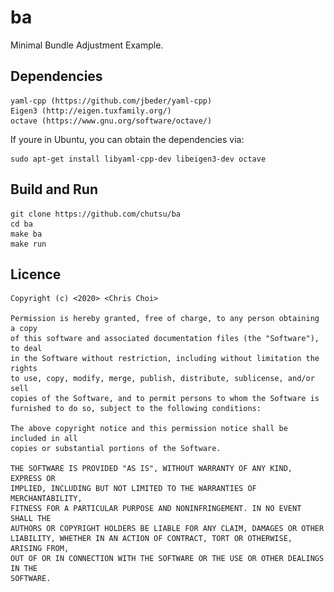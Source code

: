 # ba

Minimal Bundle Adjustment Example.

<p align="center>
<img src="imgs/ba_before.png" alt="Before BA" width="40%" />
</p>
                                      
<p align="center>
<img src="imgs/ba_after.png" alt="After BA" width="40%" />
</p>                                      


## Dependencies

    yaml-cpp (https://github.com/jbeder/yaml-cpp)
    Eigen3 (http://eigen.tuxfamily.org/)
    octave (https://www.gnu.org/software/octave/)

If youre in Ubuntu, you can obtain the dependencies via:

    sudo apt-get install libyaml-cpp-dev libeigen3-dev octave


## Build and Run

    git clone https://github.com/chutsu/ba
    cd ba
    make ba
    make run


## Licence

```
Copyright (c) <2020> <Chris Choi>

Permission is hereby granted, free of charge, to any person obtaining a copy
of this software and associated documentation files (the "Software"), to deal
in the Software without restriction, including without limitation the rights
to use, copy, modify, merge, publish, distribute, sublicense, and/or sell
copies of the Software, and to permit persons to whom the Software is
furnished to do so, subject to the following conditions:

The above copyright notice and this permission notice shall be included in all
copies or substantial portions of the Software.

THE SOFTWARE IS PROVIDED "AS IS", WITHOUT WARRANTY OF ANY KIND, EXPRESS OR
IMPLIED, INCLUDING BUT NOT LIMITED TO THE WARRANTIES OF MERCHANTABILITY,
FITNESS FOR A PARTICULAR PURPOSE AND NONINFRINGEMENT. IN NO EVENT SHALL THE
AUTHORS OR COPYRIGHT HOLDERS BE LIABLE FOR ANY CLAIM, DAMAGES OR OTHER
LIABILITY, WHETHER IN AN ACTION OF CONTRACT, TORT OR OTHERWISE, ARISING FROM,
OUT OF OR IN CONNECTION WITH THE SOFTWARE OR THE USE OR OTHER DEALINGS IN THE
SOFTWARE.
```
